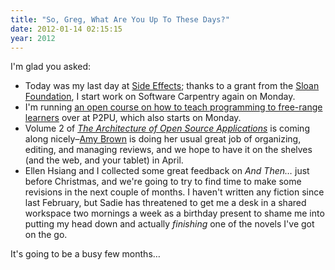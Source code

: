 ```yaml
---
title: "So, Greg, What Are You Up To These Days?"
date: 2012-01-14 02:15:15
year: 2012
---
```

I'm glad you asked:
<ul>
  <li>Today was my last day at <a href="http://www.sidefx.com">Side Effects</a>; thanks to a grant from the <a href="https://software-carpentry.org/2012/01/sloan-foundation-grant-to-software-carpentry-and-mozilla/">Sloan Foundation</a>, I start work on Software Carpentry again on Monday.</li>
  <li>I'm running <a href="http://p2pu.org/en/groups/how-to-teach-webcraft-and-programming-to-free-range-students/">an open course on how to teach programming to free-range learners</a> over at P2PU, which also starts on Monday.</li>
  <li>Volume 2 of <a href="http://aosabook.org"><em>The Architecture of Open Source Applications</em></a> is coming along nicely–<a href="http://www.amyrbrown.ca/">Amy Brown</a> is doing her usual great job of organizing, editing, and managing reviews, and we hope to have it on the shelves (and the web, and your tablet) in April.</li>
  <li>Ellen Hsiang and I collected some great feedback on <em>And Then…</em> just before Christmas, and we're going to try to find time to make some revisions in the next couple of months. I haven't written any fiction since last February, but Sadie has threatened to get me a desk in a shared workspace two mornings a week as a birthday present to shame me into putting my head down and actually <em>finishing</em> one of the novels I've got on the go.</li>
</ul>
It's going to be a busy few months…
